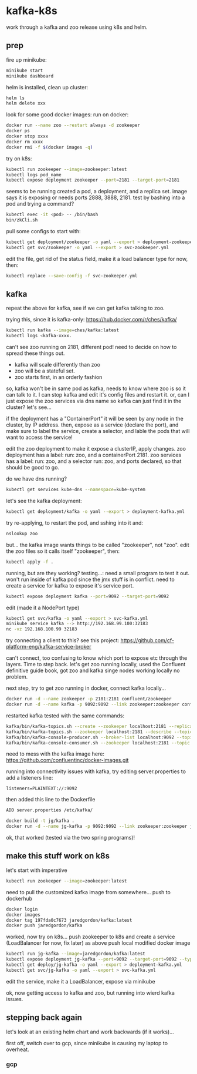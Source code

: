 # kafka-k8s
work through a kafka and zoo release using k8s and helm.

## prep
fire up minikube:
```bash
minikube start
minikube dashboard
```

helm is installed, clean up cluster:
```bash
helm ls
helm delete xxx
```

look for some good docker images:
run on docker:
```bash
docker run --name zoo --restart always -d zookeeper
docker ps
docker stop xxxx
docker rm xxxx
docker rmi -f $(docker images -q)
```

try on k8s:
```bash
kubectl run zookeeper --image=zookeeper:latest
kubectl logs pod_name
kubectl expose deployment zookeeper --port=2181 --target-port=2181
```

seems to be running created a pod, a deployment, and a replica set. image says it is exposing or needs ports 2888, 3888, 2181. test by bashing into a pod and trying a command?
```bash
kubectl exec -it <pod> -- /bin/bash
bin/zkCli.sh
```

pull some configs to start with:
```bash
kubectl get deployment/zookeeper -o yaml --export > deployment-zookeeper.yml
kubectl get svc/zookeeper -o yaml --export > svc-zookeeper.yml
```

edit the file, get rid of the status field, make it a load balancer type for now, then:
```bash
kubectl replace --save-config -f svc-zookeeper.yml
```

## kafka
repeat the above for kafka, see if we can get kafka talking to zoo.

trying this, since it is kafka-only: https://hub.docker.com/r/ches/kafka/
```bash
kubectl run kafka --image=ches/kafka:latest
kubectl logs <kafka-xxxx.
```

can't see zoo running on 2181, different pod! need to decide on how to spread these things out.
* kafka will scale differently than zoo
* zoo will be a stateful set.
* zoo starts first, in an orderly fashion

so, kafka won't be in same pod as kafka, needs to know where zoo is so it can talk to it.
I can stop kafka and edit it's config files and restart it.
or, can I just expose the zoo services via dns name so kafka can just find it in the cluster?
let's see...

if the deployment has a "ContainerPort" it will be seen by any node in the cluster, by IP address.
then, expose as a service (declare the port), and make sure to label the service, create a selector, and lable the pods that will want to access the service!

edit the zoo deployment to make it expose a clusterIP, apply changes.
zoo deployment has a label: run: zoo, and a containerPort 2181.
zoo services has a label: run: zoo, and a selector run: zoo, and ports declared, so that should be good to go.

do we have dns running?
```bash
kubectl get services kube-dns --namespace=kube-system
```

let's see the kafka deployment:
```bash
kubectl get deployment/kafka -o yaml --export > deployment-kafka.yml
```

try re-applying, to restart the pod, and sshing into it and:
```bash
nslookup zoo
```

but... the kafka image wants things to be called "zookeeper", not "zoo".
edit the zoo files so it calls itself "zookeeper", then:
```bash
kubectl apply -f .
```

running, but are they working? testing...:
need a small program to test it out. won't run inside of kafka pod since the jmx stuff is in conflict.
need to create a service for kafka to expose it's service port.
```bash
kubectl expose deployment kafka --port=9092 --target-port=9092
```
edit (made it a NodePort type)
```bash
kubectl get svc/kafka -o yaml --export > svc-kafka.yml
minikube service kafka --> http://192.168.99.100:32183
nc -vz 192.168.100.99 32183
```

try connecting a client to this?
see this project: https://github.com/cf-platform-eng/kafka-service-broker

can't connect, too confusing to know which port to expose etc through the layers. Time to step back.
let's get zoo running locally, used the Confluent definitive guide book, got zoo and kafka singe nodes working locally no problem.

next step, try to get zoo running in docker, connect kafka locally...
```bash
docker run -d --name zookeeper -p 2181:2181 confluent/zookeeper
docker run -d --name kafka -p 9092:9092 --link zookeeper:zookeeper confluent/kafka
```

restarted kafka tested with the same commands:
```bash
kafka/bin/kafka-topics.sh --create --zookeeper localhost:2181 --replication-factor 1 --partitions 1 --topic test
kafka/bin/kafka-topics.sh --zookeeper localhost:2181 --describe --topic test
kafka/bin/kafka-console-producer.sh --broker-list localhost:9092 --topic test
kafka/bin/kafka-console-consumer.sh --zookeeper localhost:2181 --topic test --from-beginning
```

need to mess with the kafka image here: https://github.com/confluentinc/docker-images.git

running into connectivity issues with kafka, try editing server.properties to add a listeners line:
```
listeners=PLAINTEXT://:9092
```

then added this line to the Dockerfile
```bash
ADD server.properties /etc/kafka/
```

```bash
docker build -t jg/kafka .
docker run -d --name jg-kafka -p 9092:9092 --link zookeeper:zookeeper jg/kafka
```

ok, that worked (tested via the two spring programs)!

## make this stuff work on k8s
let's start with imperative

```bash
kubectl run zookeeper --image=zookeeper:latest
```

need to pull the customized kafka image from somewhere... push to dockerhub

```bash
docker login
docker images
docker tag 197fda0c7673 jaredgordon/kafka:latest
docker push jaredgordon/kafka
```

worked, now try on k8s...
push zookeeper to k8s and create a service (LoadBalancer for now, fix later) as above
push local modified docker image
```bash
kubectl run jg-kafka --image=jaredgordon/kafka:latest
kubectl expose deployment jg-kafka --port=9092 --target-port=9092 --type=LoadBalancer
kubectl get deploy/jg-kafka -o yaml --export > deployment-kafka.yml
kubectl get svc/jg-kafka -o yaml --export > svc-kafka.yml
```

edit the service, make it a LoadBalancer, expose via minikube

ok, now getting access to kafka and zoo, but running into wierd kafka issues.

## stepping back again
let's look at an existing helm chart and work backwards (if it works)...

first off, switch over to gcp, since minikube is causing my laptop to overheat.

### gcp

